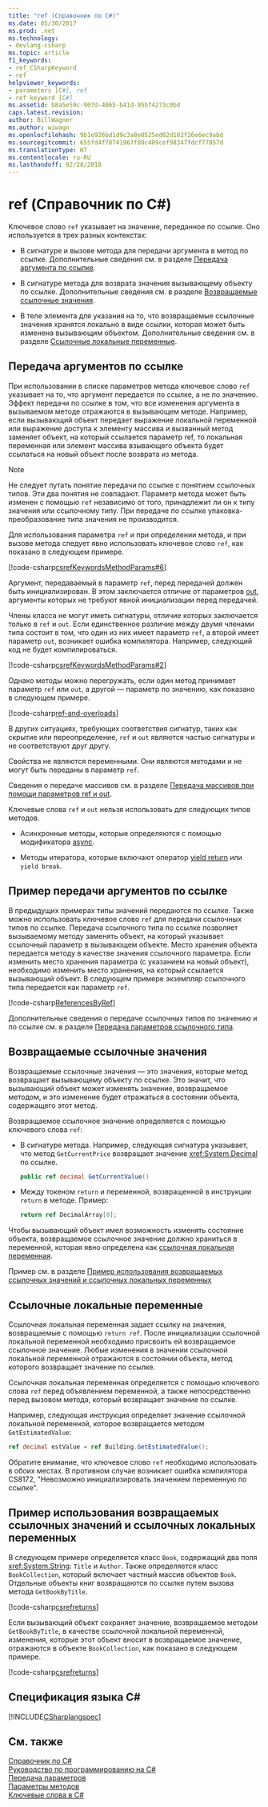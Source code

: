 ```yaml
---
title: "ref (Справочник по C#)"
ms.date: 05/30/2017
ms.prod: .net
ms.technology:
- devlang-csharp
ms.topic: article
f1_keywords:
- ref_CSharpKeyword
- ref
helpviewer_keywords:
- parameters [C#], ref
- ref keyword [C#]
ms.assetid: b8a5e59c-907d-4065-b41d-95bf4273c0bd
caps.latest.revision: 
author: BillWagner
ms.author: wiwagn
ms.openlocfilehash: 9b1e926bd1d9c3a8e0525ed02d102f26e6ec9abd
ms.sourcegitcommit: 655fd4f78741967f80c409cef98347fdcf77857d
ms.translationtype: HT
ms.contentlocale: ru-RU
ms.lasthandoff: 02/28/2018
---
```

# <a name="ref-c-reference"></a>ref (Справочник по C#)

Ключевое слово `ref` указывает на значение, переданное по ссылке. Оно используется в трех разных контекстах: 

- В сигнатуре и вызове метода для передачи аргумента в метод по ссылке. Дополнительные сведения см. в разделе [Передача аргумента по ссылке](#passing-an-argument-by-reference).

- В сигнатуре метода для возврата значения вызывающему объекту по ссылке. Дополнительные сведения см. в разделе [Возвращаемые ссылочные значения](#reference-return-values).

- В теле элемента для указания на то, что возвращаемые ссылочные значения хранятся локально в виде ссылки, которая может быть изменена вызывающим объектом. Дополнительные сведения см. в разделе [Ссылочные локальные переменные](#ref-locals).

## <a name="passing-an-argument-by-reference"></a>Передача аргументов по ссылке

При использовании в списке параметров метода ключевое слово `ref` указывает на то, что аргумент передается по ссылке, а не по значению. Эффект передачи по ссылке в том, что все изменения аргумента в вызываемом методе отражаются в вызывающем методе. Например, если вызывающий объект передает выражение локальной переменной или выражение доступа к элементу массива и вызванный метод заменяет объект, на который ссылается параметр ref, то локальная переменная или элемент массива взывающего объекта будет ссылаться на новый объект после возврата из метода.

> [!NOTE]
>  Не следует путать понятие передачи по ссылке с понятием ссылочных типов. Эти два понятия не совпадают. Параметр метода может быть изменен с помощью `ref` независимо от того, принадлежит ли он к типу значения или ссылочному типу. При передаче по ссылке упаковка-преобразование типа значения не производится.  

Для использования параметра `ref` и при определении метода, и при вызове метода следует явно использовать ключевое слово `ref`, как показано в следующем примере.  

[!code-csharp[csrefKeywordsMethodParams#6](../../../../samples/snippets/csharp/language-reference/keywords/ref/ref-1.cs)]

Аргумент, передаваемый в параметр `ref`, перед передачей должен быть инициализирован. В этом заключается отличие от параметров [out](out.md), аргументы которых не требуют явной инициализации перед передачей.

Члены класса не могут иметь сигнатуры, отличие которых заключается только в `ref` и `out`. Если единственное различие между двумя членами типа состоит в том, что один из них имеет параметр `ref`, а второй имеет параметр `out`, возникает ошибка компилятора. Например, следующий код не будет компилироваться.  
  
 [!code-csharp[csrefKeywordsMethodParams#2](../../../../samples/snippets/csharp/language-reference/keywords/ref/ref-2.cs)]
  
 Однако методы можно перегружать, если один метод принимает параметр `ref` или `out`, а другой — параметр по значению, как показано в следующем примере.
  
 [!code-csharp[ref-and-overloads](../../../../samples/snippets/csharp/language-reference/keywords/ref/ref-3.cs)]
  
 В других ситуациях, требующих соответствия сигнатур, таких как скрытие или переопределение, `ref` и `out` являются частью сигнатуры и не соответствуют друг другу.  
  
 Свойства не являются переменными. Они являются методами и не могут быть переданы в параметр `ref`.  
  
 Сведения о передаче массивов см. в разделе [Передача массивов при помощи параметров ref и out](../../../csharp/programming-guide/arrays/passing-arrays-using-ref-and-out.md).  
  
 Ключевые слова `ref` и `out` нельзя использовать для следующих типов методов.  
  
-   Асинхронные методы, которые определяются с помощью модификатора [async](../../../csharp/language-reference/keywords/async.md).  
  
-   Методы итератора, которые включают оператор [yield return](../../../csharp/language-reference/keywords/yield.md) или `yield break`.  
  
## <a name="passing-an-argument-by-reference-an-example"></a>Пример передачи аргументов по ссылке

В предыдущих примерах типы значений передаются по ссылке. Также можно использовать ключевое слово `ref` для передачи ссылочных типов по ссылке. Передача ссылочного типа по ссылке позволяет вызываемому методу заменять объект, на который указывает ссылочный параметр в вызывающем объекте. Место хранения объекта передается методу в качестве значения ссылочного параметра. Если изменить место хранения параметра (с указанием на новый объект), необходимо изменить место хранения, на который ссылается вызывающий объект. В следующем примере экземпляр ссылочного типа передается как параметр `ref`.   
  
 [!code-csharp[ReferencesByRef](../../../../samples/snippets/csharp/language-reference/keywords/ref/ref-4.cs)]  

Дополнительные сведения о передаче ссылочных типов по значению и по ссылке см. в разделе [Передача параметров ссылочного типа](../../../csharp/programming-guide/classes-and-structs/passing-reference-type-parameters.md).
  
## <a name="reference-return-values"></a>Возвращаемые ссылочные значения

Возвращаемые ссылочные значения — это значения, которые метод возвращает вызывающему объекту по ссылке. Это значит, что вызывающий объект может изменять значение, возвращаемое методом, и это изменение будет отражаться в состоянии объекта, содержащего этот метод. 

Возвращаемое ссылочное значение определяется с помощью ключевого слова `ref`:

- В сигнатуре метода. Например, следующая сигнатура указывает, что метод `GetCurrentPrice` возвращает значение <xref:System.Decimal> по ссылке.

   ```csharp
   public ref decimal GetCurrentValue()
   ``` 
- Между токеном `return` и переменной, возвращенной в инструкции `return` в методе. Пример:
 
   ```csharp
   return ref DecimalArray[0];
   ``` 

Чтобы вызывающий объект имел возможность изменять состояние объекта, возвращаемое ссылочное значение должно храниться в переменной, которая явно определена как [ссылочная локальная переменная](#ref-locals). 

Пример см. в разделе [Пример использования возвращаемых ссылочных значений и ссылочных локальных переменных](#a-ref-returns-and-ref-locals-example)

## <a name="ref-locals"></a>Ссылочные локальные переменные

Ссылочная локальная переменная задает ссылку на значения, возвращаемые с помощью `return ref`.  После инициализации ссылочной локальной переменной необходимо присвоить ей возвращаемое ссылочное значение. Любые изменения в значении ссылочной локальной переменной отражаются в состоянии объекта, метод которого возвращает значение по ссылке.

Ссылочная локальная переменная определяется с помощью ключевого слова `ref` перед объявлением переменной, а также непосредственно перед вызовом метода, который возвращает значение по ссылке. 

Например, следующая инструкция определяет значение ссылочной локальной переменной, которое возвращается методом `GetEstimatedValue`:

```csharp
ref decimal estValue = ref Building.GetEstimatedValue();
```

Обратите внимание, что ключевое слово `ref` необходимо использовать в обоих местах. В противном случае возникает ошибка компилятора CS8172, "Невозможно инициализировать значением переменную по ссылке". 
 
## <a name="a-ref-returns-and-ref-locals-example"></a>Пример использования возвращаемых ссылочных значений и ссылочных локальных переменных

В следующем примере определяется класс `Book`, содержащий два поля <xref:System.String>: `Title` и `Author`. Также определяется класс `BookCollection`, который включает частный массив объектов `Book`. Отдельные объекты книг возвращаются по ссылке путем вызова метода `GetBookByTitle`.

[!code-csharp[csrefreturns](../../../../samples/snippets/csharp/language-reference/keywords/ref/ref-5.cs#1)]  

Если вызывающий объект сохраняет значение, возвращаемое методом `GetBookByTitle`, в качестве ссылочной локальной переменной, изменения, которые этот объект вносит в возвращаемое значение, отражаются в объекте `BookCollection`, как показано в следующем примере.

[!code-csharp[csrefreturns](../../../../samples/snippets/csharp/language-reference/keywords/ref/ref-5.cs#2)]  

## <a name="c-language-specification"></a>Спецификация языка C#  
 [!INCLUDE[CSharplangspec](~/includes/csharplangspec-md.md)]  
  
## <a name="see-also"></a>См. также  
 [Справочник по C#](../../../csharp/language-reference/index.md)  
 [Руководство по программированию на C#](../../../csharp/programming-guide/index.md)  
 [Передача параметров](../../../csharp/programming-guide/classes-and-structs/passing-parameters.md)  
 [Параметры методов](../../../csharp/language-reference/keywords/method-parameters.md)  
 [Ключевые слова в C#](../../../csharp/language-reference/keywords/index.md)
